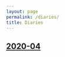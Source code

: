 ```yaml
---
layout: page
permalink: /diaries/
title: Diaries
---
```


## [2020-04](http://hongchao.me/2020-04-diaries)